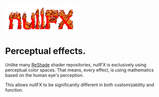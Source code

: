 [![nullFX](docs/logo.gif)](https://nullfrctl.github.io/nullFX)

# Perceptual effects.
Unlike many [ReShade](https://reshade.me) shader repositories, nullFX is exclusively using perceptual color spaces.
That means, every effect, is using mathematics based on the human eye's perception.

This allows nullFX to be significantly different in both customizability and function.
